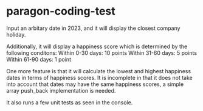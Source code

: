 # paragon-coding-test

Input an arbitary date in 2023, and it will display the closest company holiday.

Additionally, it will display a happiness score which is determined by the following conditons:
Within 0-30 days: 10 points
Within 31-60 days: 5 points
Within 61-90 days: 1 point

One more feature is that it will calculate the lowest and highest happiness dates in terms of
happiness scores. It is incomplete in that it does not take into account that dates may have the same
happiness scores, a simple array push_back implementation is needed.

It also runs a few unit tests as seen in the console.
